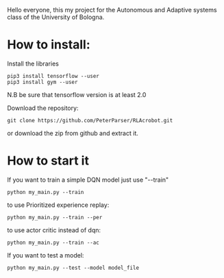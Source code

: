 Hello everyone, this my project for the Autonomous and Adaptive systems class of the University of Bologna.

# How to install:

Install the libraries
```commandline
pip3 install tensorflow --user 
pip3 install gym --user
```
N.B be sure that tensorflow version is at least 2.0

Download the repository:
```commandline
git clone https://github.com/PeterParser/RLAcrobot.git
```
or download the zip from github and extract  it.


# How to start it

If you want to train a simple DQN model just use "--train"
```commandline
python my_main.py --train
```

to use Prioritized experience replay:
```commandline
python my_main.py --train --per
```

to use actor critic instead of dqn:
```commandline
python my_main.py --train --ac
```

If you want to test a model:

```commandline
python my_main.py --test --model model_file
```


